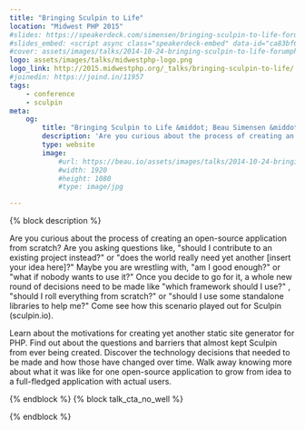 ```yaml
---
title: "Bringing Sculpin to Life"
location: "Midwest PHP 2015"
#slides: https://speakerdeck.com/simensen/bringing-sculpin-to-life-forum-php-paris-2014
#slides_embed: <script async class="speakerdeck-embed" data-id="ca83bf603d390132b6be56cb37b563fb" data-ratio="1.77777777777778" src="//speakerdeck.com/assets/embed.js"></script>
#cover: assets/images/talks/2014-10-24-bringing-sculpin-to-life-forumphp2014.jpg
logo: assets/images/talks/midwestphp-logo.png
logo_link: http://2015.midwestphp.org/_talks/bringing-sculpin-to-life/
#joinedin: https://joind.in/11957
tags:
    - conference
    - sculpin
meta:
    og:
        title: "Bringing Sculpin to Life &middot; Beau Simensen &middot; Dragonfly Development &middot; dflydev"
        description: 'Are you curious about the process of creating an open-source application from scratch? Are you asking questions like, "should I contribute to an existing project instead?" or "does the world really need yet another [insert your idea here]?" Maybe you are wrestling with, "am I good enough?" or "what if nobody wants to use it?" Once you decide to go for it, a whole new round of decisions need to be made like "which framework should I use?" , "should I roll everything from scratch?" or "should I use some standalone libraries to help me?" Come see how this scenario played out for Sculpin (sculpin.io).'
        type: website
        image:
            #url: https://beau.io/assets/images/talks/2014-10-24-bringing-sculpin-to-life-forumphp2014.jpg
            #width: 1920
            #height: 1080
            #type: image/jpg

---
```

{% block description %}

Are you curious about the process of creating an open-source application from scratch? Are you asking questions like, "should I contribute to an existing project instead?" or "does the world really need yet another [insert your idea here]?" Maybe you are wrestling with, "am I good enough?" or "what if nobody wants to use it?" Once you decide to go for it, a whole new round of decisions need to be made like "which framework should I use?" , "should I roll everything from scratch?" or "should I use some standalone libraries to help me?" Come see how this scenario played out for Sculpin (sculpin.io).

Learn about the motivations for creating yet another static site generator for PHP. Find out about the questions and barriers that almost kept Sculpin from ever being created. Discover the technology decisions that needed to be made and how those have changed over time. Walk away knowing more about what it was like for one open-source application to grow from idea to a full-fledged application with actual users.

{% endblock %}
{% block talk_cta_no_well %}
<script src="https://app.convertkit.com/landing_pages/766.js?orient=horz&ref=beau.io-midwestphp-sculpin"></script>
{% endblock  %}
